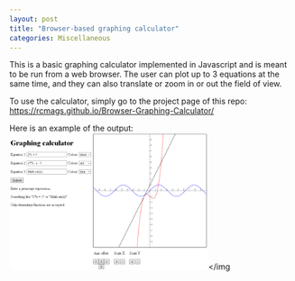 ```yaml
---
layout: post
title: "Browser-based graphing calculator"
categories: Miscellaneous
---
```


This is a basic graphing calculator implemented in Javascript and is meant to be run from a web browser. The user can plot up to 3 equations at the same time, and they can also translate or zoom in or out the field of view.  

To use the calculator, simply go to the project page of this repo: https://rcmags.github.io/Browser-Graphing-Calculator/  

Here is an example of the output:  
<img src = "https://raw.githubusercontent.com/RCmags/Browser-Graphing-Calculator/main/plot_example.png" width = "70%"></img

